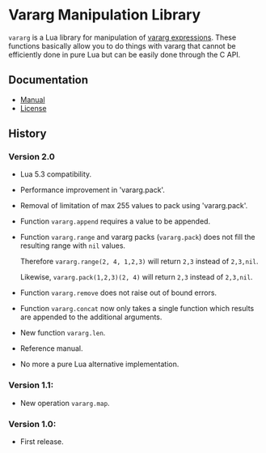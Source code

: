 Vararg Manipulation Library
===========================

`vararg` is a Lua library for manipulation of [vararg expressions](http://www.lua.org/manual/5.3/manual.html#3.4.11).
These functions basically allow you to do things with vararg that
cannot be efficiently done in pure Lua but can be easily done through the C API.

Documentation
-------------

- [Manual](doc/manual.md)
- [License](LICENSE)

History
-------

### Version 2.0
-   Lua 5.3 compatibility.
-   Performance improvement in 'vararg.pack'.
-   Removal of limitation of max 255 values to pack using 'vararg.pack'.
-   Function `vararg.append` requires a value to be appended.
-   Function `vararg.range` and vararg packs (`vararg.pack`) does not fill the resulting range with `nil` values.

    Therefore `vararg.range(2, 4, 1,2,3)` will return `2,3` instead of `2,3,nil`.

    Likewise, `vararg.pack(1,2,3)(2, 4)` will return `2,3` instead of `2,3,nil`.
-   Function `vararg.remove` does not raise out of bound errors.
-   Function `vararg.concat` now only takes a single function which results are appended to the additional arguments.
-   New function `vararg.len`.
-   Reference manual.
-   No more a pure Lua alternative implementation.

### Version 1.1:
- New operation `vararg.map`.

### Version 1.0:
- First release.
